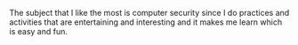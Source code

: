 The subject that I like the most is computer security since I do practices and activities that are entertaining and interesting and it makes me learn which is easy and fun.
